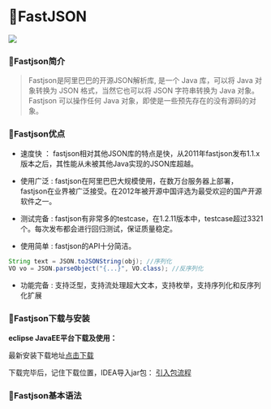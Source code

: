 # :beginner:FastJSON

![](http://www.runoob.com/wp-content/uploads/2018/09/fastjson.jpg)

### :trident:Fastjson简介 ###

>Fastjson是阿里巴巴的开源JSON解析库, 是一个 Java 库，可以将 Java 对象转换为 JSON 格式，当然它也可以将 JSON 字符串转换为 Java 对象。Fastjson 可以操作任何 Java 对象，即使是一些预先存在的没有源码的对象。

### :trident:Fastjson优点 ###

 * 速度快 ： fastjson相对其他JSON库的特点是快，从2011年fastjson发布1.1.x版本之后，其性能从未被其他Java实现的JSON库超越。
 
 * 使用广泛 : fastjson在阿里巴巴大规模使用，在数万台服务器上部署，fastjson在业界被广泛接受。在2012年被开源中国评选为最受欢迎的国产开源软件之一。
 
 * 测试完备 : fastjson有非常多的testcase，在1.2.11版本中，testcase超过3321个。每次发布都会进行回归测试，保证质量稳定。
 
 * 使用简单 : fastjson的API十分简洁。
 
```java
String text = JSON.toJSONString(obj); //序列化
VO vo = JSON.parseObject("{...}", VO.class); //反序列化
```

 * 功能完备 : 支持泛型，支持流处理超大文本，支持枚举，支持序列化和反序列化扩展

### :trident:Fastjson下载与安装 ###

**eclipse JavaEE平台下载及使用：**

   最新安装下载地址[点击下载](https://repo1.maven.org/maven2/com/alibaba/fastjson/1.2.53/fastjson-1.2.53.jar)
   
   下载完毕后，记住下载位置，IDEA导入jar包： [引入包流程](https://github.com/Lumnca/FastJSON/blob/master/%E5%AE%89%E8%A3%85%E4%B8%8E%E5%BC%95%E5%85%A5.md)

### :trident:Fastjson基本语法 ###

